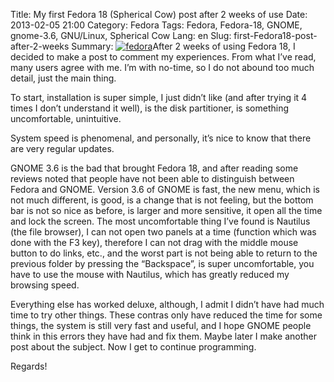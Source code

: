 Title: My first Fedora 18 (Spherical Cow) post after 2 weeks of use
Date: 2013-02-05 21:00
Category: Fedora
Tags: Fedora, Fedora-18, GNOME, gnome-3.6, GNU/Linux, Spherical Cow
Lang: en
Slug: first-Fedora18-post-after-2-weeks
Summary: <a href="http://www.fedoraproject.org" target="_blank"><img alt="fedora" src="/images/static/fedora-150.png" class="alignright"></a>After 2 weeks of using Fedora 18, I decided to make a post to comment my experiences. From what I’ve read, many users agree with me. I’m with no-time, so I do not abound too much detail, just the main thing.  

To start, installation is super simple, I just didn’t like (and after trying it 4 times I don’t understand it well), is the disk partitioner, is something uncomfortable, unintuitive.  

System speed is phenomenal, and personally, it’s nice to know that there are very regular updates.  

GNOME 3.6 is the bad that brought Fedora 18, and after reading some reviews noted that people have not been able to distinguish between Fedora and GNOME. Version 3.6 of GNOME is fast, the new menu, which is not much different, is good, is a change that is not feeling, but the bottom bar is not so nice as before, is larger and more sensitive, it open all the time and lock the screen. The most uncomfortable thing I’ve found is Nautilus (the file browser), I can not open two panels at a time (function which was done with the F3 key), therefore I can not drag with the middle mouse button to do links, etc., and the worst part is not being able to return to the previous folder by pressing the “Backspace”, is super uncomfortable, you have to use the mouse with Nautilus, which has greatly reduced my browsing speed.  

Everything else has worked deluxe, although, I admit I didn’t have had much time to try other things. These contras only have reduced the time for some things, the system is still very fast and useful, and I hope GNOME people think in this errors they have had and fix them. Maybe later I make another post about the subject. Now I get to continue programming.  

Regards!
